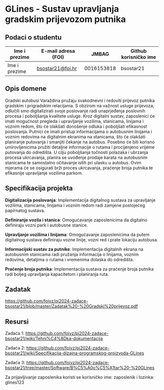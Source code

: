 

# GLines - Sustav upravljanja gradskim prijevozom putnika

## Podaci o studentu

Ime i prezime | E-mail adresa (FOI) | JMBAG | Github korisničko ime
------------  | ------------------- | ----- | ---------------------
Ime i prezime | bsostar21@foi.hr | 0016153818 | bsostar21


## Opis domene
Gradski autobusi Varaždina pružaju svakodnevni i redoviti prijevoz putnika gradskim i prigradskim relacijama. S obzirom na važnost usluge prijevoza, odlučili smo digitalizirati svoje poslovanje radi unaprjeđenja poslovnih procesa i poboljšanja kvalitete usluge. Kroz digitalni sustav, zaposlenici će imati mogućnost pregleda i upravljanje vozilima, stanicama, linijama i voznim redom, što će olakšati donošenje odluka i poboljšati efikasnost poslovanja. Putnici će imati pristup informacijama o autobusnim linijama i voznim redovima na digitalnim ekranima na stanicama, što će olakšati planiranje putovanja i smanjiti čekanje na autobus. Posebno će biti korisno umirovljenicima pružiti detaljne informacije o rutama i procijenjeno vrijeme putovanja do odredišta. U cilju poboljšanja točnosti polazaka i ubrzanja procesa ukrcavanja, planira se uvođenje prodaje karata na autobusnim stanicama te samostalno očitavanje istih pri ulasku u autobus. Ovim mjerama će se osigurati brži proces ukrcavanja, praćenje broja putnika te efikasnije upravljanje vozilima parkom.

## Specifikacija projekta
**Digitalizacija poslovanja**: Implementacija digitalnog sustava za upravljanje vozilima, stanicama, linijama i voznim redom radi zamjene postojećeg papirnatog sustava.

**Definiranje vozila i stanica**: Omogućavanje zaposlenicima da digitalno definiraju vozni park i autobusne stanice.

**Upravljanje vozilima i linijama**: Omogućavanje zaposlenicima da putem digitalnog sustava definiraju vozne linije, vozni red i prate lokaciju autobusa.

**Informacijski sustav za putnike**: Implementacija digitalnih ekrana na autobusnim stanicama radi pružanja informacija o linijama, voznim redovima, detaljima o rutama i vremenima dolaska do odredišta.

**Praćenje broja putnika**: Implementacija sustava za praćenje broja putnika radi boljeg upravljanja kapacitetom i planiranja ruta.

## Zadatak
https://github.com/foivz/pi2024-zadace-bsostar21/blob/master/Zadatak%20-%20Gradski%20prijevoz.pdf

## Resursi
Zadaća 1: https://github.com/foivz/pi2024-zadace-bsostar21/wiki/Tehni%C4%8Dka-dokumentacija

Zadaća 2: https://github.com/foivz/pi2024-zadace-bsostar21/wiki/Specifikacija-dizajna-programskog-proizvoda-GLines

Zadaća 3: https://github.com/foivz/pi2024-zadace-bsostar21/tree/master/Software/B%C5%A0o%C5%A1tar%20-%20GLines

Za prijavljivanje zaposlenika koristi se korisničko ime: zaposlenik i lozinka: glines123
